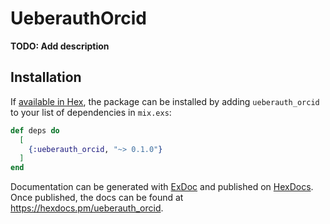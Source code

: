 # UeberauthOrcid

**TODO: Add description**

## Installation

If [available in Hex](https://hex.pm/docs/publish), the package can be installed
by adding `ueberauth_orcid` to your list of dependencies in `mix.exs`:

```elixir
def deps do
  [
    {:ueberauth_orcid, "~> 0.1.0"}
  ]
end
```

Documentation can be generated with [ExDoc](https://github.com/elixir-lang/ex_doc)
and published on [HexDocs](https://hexdocs.pm). Once published, the docs can
be found at <https://hexdocs.pm/ueberauth_orcid>.

